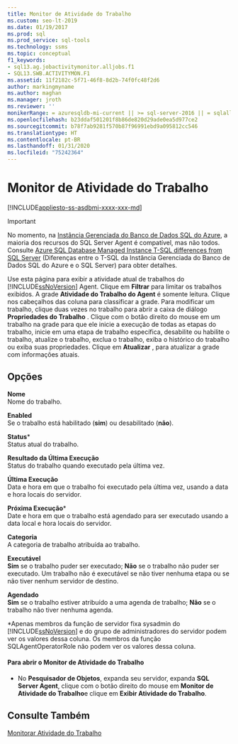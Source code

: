 ```yaml
---
title: Monitor de Atividade do Trabalho
ms.custom: seo-lt-2019
ms.date: 01/19/2017
ms.prod: sql
ms.prod_service: sql-tools
ms.technology: ssms
ms.topic: conceptual
f1_keywords:
- sql13.ag.jobactivitymonitor.alljobs.f1
- SQL13.SWB.ACTIVITYMON.F1
ms.assetid: 11f2182c-5f71-46f8-8d2b-74f0fc48f2d6
author: markingmyname
ms.author: maghan
ms.manager: jroth
ms.reviewer: ''
monikerRange: = azuresqldb-mi-current || >= sql-server-2016 || = sqlallproducts-allversions
ms.openlocfilehash: b23ddaf501201f8b86de820d29ade0ea5d977ce2
ms.sourcegitcommit: b78f7ab9281f570b87f96991ebd9a095812cc546
ms.translationtype: HT
ms.contentlocale: pt-BR
ms.lasthandoff: 01/31/2020
ms.locfileid: "75242364"
---
```

# <a name="job-activity-monitor"></a>Monitor de Atividade do Trabalho
[!INCLUDE[appliesto-ss-asdbmi-xxxx-xxx-md](../../includes/appliesto-ss-asdbmi-xxxx-xxx-md.md)]

> [!IMPORTANT]  
> No momento, na [Instância Gerenciada do Banco de Dados SQL do Azure](https://docs.microsoft.com/azure/sql-database/sql-database-managed-instance), a maioria dos recursos do SQL Server Agent é compatível, mas não todos. Consulte [Azure SQL Database Managed Instance T-SQL differences from SQL Server](https://docs.microsoft.com/azure/sql-database/sql-database-managed-instance-transact-sql-information#sql-server-agent) (Diferenças entre o T-SQL da Instância Gerenciada do Banco de Dados SQL do Azure e o SQL Server) para obter detalhes.

Use esta página para exibir a atividade atual de trabalhos do [!INCLUDE[ssNoVersion](../../includes/ssnoversion-md.md)] Agent. Clique em **Filtrar** para limitar os trabalhos exibidos. A grade **Atividade do Trabalho do Agent** é somente leitura. Clique nos cabeçalhos das coluna para classificar a grade. Para modificar um trabalho, clique duas vezes no trabalho para abrir a caixa de diálogo **Propriedades do Trabalho** . Clique com o botão direito do mouse em um trabalho na grade para que ele inicie a execução de todas as etapas do trabalho, inicie em uma etapa de trabalho específica, desabilite ou habilite o trabalho, atualize o trabalho, exclua o trabalho, exiba o histórico do trabalho ou exiba suas propriedades. Clique em **Atualizar** , para atualizar a grade com informações atuais.  
  
## <a name="options"></a>Opções  
**Nome**  
Nome do trabalho.  
  
**Enabled**  
Se o trabalho está habilitado (**sim**) ou desabilitado (**não**).  
  
**Status***  
Status atual do trabalho.  
  
**Resultado da Última Execução**  
Status do trabalho quando executado pela última vez.  
  
**Última Execução**  
Data e hora em que o trabalho foi executado pela última vez, usando a data e hora locais do servidor.  
  
**Próxima Execução***  
Date e hora em que o trabalho está agendado para ser executado usando a data local e hora locais do servidor.  
  
**Categoria**  
A categoria de trabalho atribuída ao trabalho.  
  
**Executável**  
**Sim** se o trabalho puder ser executado; **Não** se o trabalho não puder ser executado. Um trabalho não é executável se não tiver nenhuma etapa ou se não tiver nenhum servidor de destino.  
  
**Agendado**  
**Sim** se o trabalho estiver atribuído a uma agenda de trabalho; **Não** se o trabalho não tiver nenhuma agenda.  
  
*Apenas membros da função de servidor fixa sysadmin do [!INCLUDE[ssNoVersion](../../includes/ssnoversion-md.md)] e do grupo de administradores do servidor podem ver os valores dessa coluna. Os membros da função SQLAgentOperatorRole não podem ver os valores dessa coluna.  
  
#### <a name="to-open-the-job-activity-monitor"></a>Para abrir o Monitor de Atividade do Trabalho  
  
-   No **Pesquisador de Objetos**, expanda seu servidor, expanda **SQL Server Agent**, clique com o botão direito do mouse em **Monitor de Atividade do Trabalho**e clique em **Exibir Atividade do Trabalho**.  
  
## <a name="see-also"></a>Consulte Também  
[Monitorar Atividade do Trabalho](../../ssms/agent/monitor-job-activity.md)  
  
